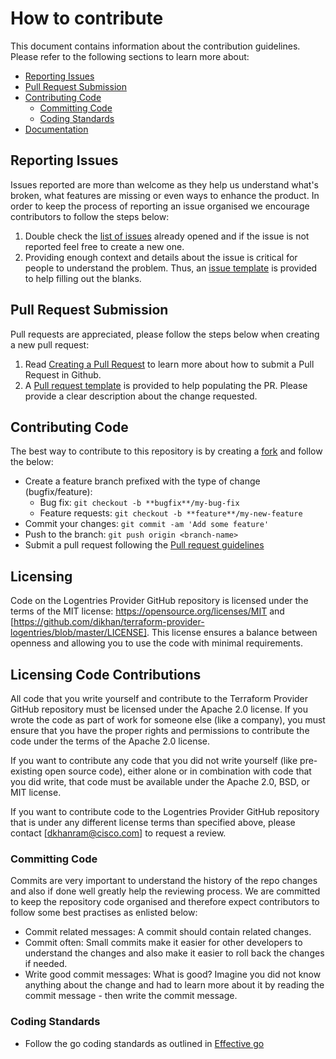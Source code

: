 # How to contribute

This document contains information about the contribution guidelines. Please refer to the following sections to learn more
about:

  * [Reporting Issues](#reporting-issues)
  * [Pull Request Submission](#pull-request-submission)
  * [Contributing Code](#contributing-code)
    * [Committing Code](#committing-code)
    * [Coding Standards](#coding-standards)
  * [Documentation](#documentation)
  
## Reporting Issues

Issues reported are more than welcome as they help us understand what's broken, what features are missing or even ways to
enhance the product. In order to keep the process of reporting an issue organised we encourage contributors to follow the steps below:

1. Double check the [list of issues](https://github.com/dikhan/terraform-provider-logentries/issues) already opened and
if the issue is not reported feel free to create a new one.
2. Providing enough context and details about the issue is critical for people to understand the problem. Thus, an
[issue template](ISSUE_TEMPLATE.md) is provided to help filling out the blanks. 

## Pull Request Submission

Pull requests are appreciated, please follow the steps below when creating a new pull request:

1. Read [Creating a Pull Request](https://help.github.com/articles/creating-a-pull-request/) to learn more about how to
submit a Pull Request in Github.
2. A [Pull request template](PULL_REQUEST_TEMPLATE.md) is provided to help populating the PR. Please provide a clear 
description about the change requested.

## Contributing Code 

The best way to contribute to this repository is by creating a [fork](https://help.github.com/articles/fork-a-repo/)
and follow the below: 

- Create a feature branch prefixed with the type of change (bugfix/feature):
    - Bug fix: `git checkout -b **bugfix**/my-bug-fix`
    - Feature requests: `git checkout -b **feature**/my-new-feature`
- Commit your changes: `git commit -am 'Add some feature'`
- Push to the branch: `git push origin <branch-name>`
- Submit a pull request following the [Pull request guidelines](#pull-request-submissio)

## Licensing

Code on the Logentries Provider GitHub repository is licensed under the terms of the MIT license: https://opensource.org/licenses/MIT and [https://github.com/dikhan/terraform-provider-logentries/blob/master/LICENSE]. This license ensures a balance between openness and allowing you to use the code with minimal requirements.

## Licensing Code Contributions

All code that you write yourself and contribute to the Terraform Provider GitHub repository must be licensed under the Apache 2.0 license. If you wrote the code as part of work for someone else (like a company), you must ensure that you have the proper rights and permissions to contribute the code under the terms of the Apache 2.0 license.

If you want to contribute any code that you did not write yourself (like pre-existing open source code), either alone or in combination with code that you did write, that code must be available under the Apache 2.0, BSD, or MIT license.

If you want to contribute code to the Logentries Provider GitHub repository that is under any different license terms than specified above, please contact [dkhanram@cisco.com] to request a review.

### Committing Code

Commits are very important to understand the history of the repo changes and also if done well greatly help the reviewing 
process. We are committed to keep the repository code organised and therefore expect contributors to follow some
best practises as enlisted below:

- Commit related messages: A commit should contain related changes.
- Commit often: Small commits make it easier for other developers to understand the changes and also make it easier to
roll back the changes if needed.
- Write good commit messages: What is good? Imagine you did not know anything about the change and had to learn more about 
it by reading the commit message - then write the commit message.

### Coding Standards

- Follow the go coding standards as outlined in [Effective go](https://golang.org/doc/effective_go.html)